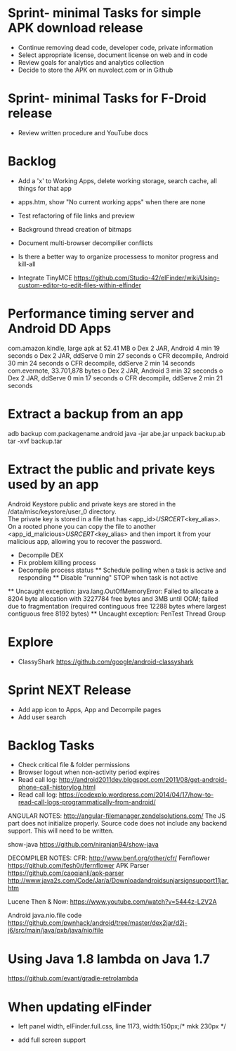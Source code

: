 # Sprint- minimal Tasks for simple APK download release
* Continue removing dead code, developer code, private information
* Select appropriate license, document license on web and in code
* Review goals for analytics and analytics collection
* Decide to store the APK on nuvolect.com or in Github

# Sprint- minimal Tasks for F-Droid release
* Review written procedure and YouTube docs

# Backlog
 
* Add a 'x' to Working Apps, delete working storage, search cache, all things for that app
* apps.htm, show "No current working apps" when there are none
* Test refactoring of file links and preview
* Background thread creation of bitmaps
* Document multi-browser decompilier conflicts
* Is there a better way to organize processess to monitor progress and kill-all

* Integrate TinyMCE
https://github.com/Studio-42/elFinder/wiki/Using-custom-editor-to-edit-files-within-elfinder

# Performance timing server and Android DD Apps
com.amazon.kindle, large apk at 52.41 MB
o Dex 2 JAR, Android 4 min 19 seconds
o Dex 2 JAR, ddServe 0 min 27 seconds
o CFR decompile, Android 30 min 24 seconds
o CFR decompile, ddServe 2 min 14 seconds
com.evernote, 33.701,878 bytes
o Dex 2 JAR, Android 3 min 32 seconds
o Dex 2 JAR, ddServe 0 min 17 seconds
o CFR decompile, ddServe 2 min 21 seconds


# Extract a backup from an app
adb backup com.packagename.android
java -jar abe.jar unpack backup.ab
tar -xvf backup.tar

# Extract the public and private keys used by an app
Android Keystore public and private keys are stored in the /data/misc/keystore/user_0 directory.  
The private key is stored in a file that has <app_id>_USRCERT_<key_alias>.  
On a rooted phone you can copy the file to another <app_id_malicious>_USRCERT_<key_alias> 
and then import it from your malicious app, allowing you to recover the password.

* Decompile DEX
* Fix problem killing process
* Decompile process status
** Schedule polling when a task is active and responding
** Disable "running" STOP when task is not active 

** Uncaught exception: java.lang.OutOfMemoryError: Failed to allocate a 8204 byte allocation with 3227784 free bytes and 3MB until OOM; failed due to fragmentation (required continguous free 12288 bytes where largest contiguous free 8192 bytes)
** Uncaught exception: PenTest Thread Group

# Explore
* ClassyShark https://github.com/google/android-classyshark

# Sprint NEXT Release  
* Add app icon to Apps, App and Decompile pages
* Add user search

# Backlog Tasks  
* Check critical file & folder permissions
* Browser logout when non-activity period expires
* Read call log: http://android2011dev.blogspot.com/2011/08/get-android-phone-call-historylog.html
* Read call log: https://codexplo.wordpress.com/2014/04/17/how-to-read-call-logs-programmatically-from-android/ 

ANGULAR NOTES:
http://angular-filemanager.zendelsolutions.com/
The JS part does not initialize properly.
Source code does not include any backend support.  This will need to be written.

show-java
https://github.com/niranjan94/show-java

DECOMPILER NOTES:
CFR:
http://www.benf.org/other/cfr/
Fernflower
https://github.com/fesh0r/fernflower
APK Parser
https://github.com/caoqianli/apk-parser
http://www.java2s.com/Code/Jar/a/Downloadandroidsunjarsignsupport11jar.htm

Lucene Then & Now: https://www.youtube.com/watch?v=5444z-L2V2A

Android java.nio.file code
https://github.com/pwnhack/android/tree/master/dex2jar/d2j-j6/src/main/java/pxb/java/nio/file

# Using Java 1.8 lambda on Java 1.7
https://github.com/evant/gradle-retrolambda

# When updating elFinder
* left panel width, elFinder.full.css, line 1173, 	width:150px;/* mkk 230px */
* add full screen support
		<!-- mkk start, added for full screen-->
		<style type="text/css">
			html, body {
			height: 100%;
			margin: 0;
			}

			#elfinder {
			min-height: 100%;
			}
		</style>
		<!--[if lte IE 6]>
		<style type="text/css">
			#container {
			height: 100%;
			}
		</style>
		<![endif]-->
		<!-- mkk end, added for full screen-->
		

ELFINDER JAVA CONNECTOR NOTES:
https://github.com/bluejoe2008/elfinder-2.x-servlet

